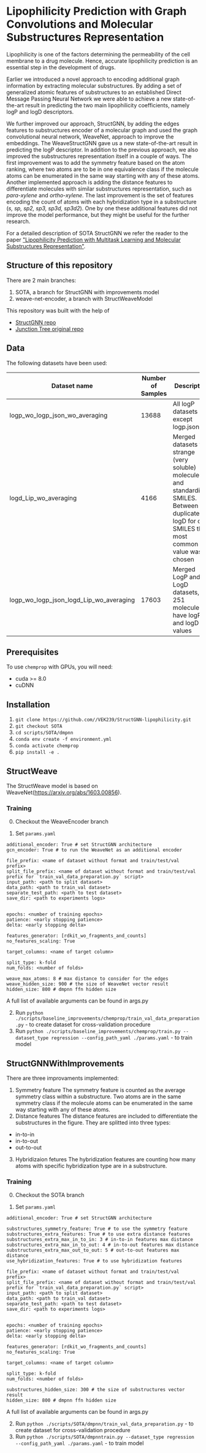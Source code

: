 # Lipophilicity Prediction with Graph Convolutions and Molecular Substructures Representation

Lipophilicity is one of the factors determining the permeability of the cell membrane to a drug molecule. Hence, accurate lipophilicity prediction is an essential step in the development of drugs. 

Earlier we introduced a novel approach to encoding additional graph information by extracting molecular substructures. By adding a set of generalized atomic features of substructures to an established Direct Message Passing Neural Network we were able to achieve a new state-of-the-art result in predicting the two main lipophilicity coefficients, namely logP and logD descriptors. 

We further improved our approach, StructGNN, by adding the edges features to substructures encoder of a molecular graph and used the graph convolutional neural network, WeaveNet, approach to improve the embeddings. The WeaveStructGNN gave us a new state-of-the-art result in predicting the logP descriptor.
In addition to the previous approach, we also improved the substructures representation itself in a couple of ways. The first improvement was to add the symmetry feature based on the atom ranking, where two atoms are to be in one equivalence class if the molecule atoms can be enumerated in the same way starting with any of these atoms. Another implemented approach is adding the distance features to differentiate molecules with similar substructures representation, such as *para-xylene* and *ortho-xylene*. The last improvement is the set of features encoding the count of atoms with each hybridization type in a substructure (*s, sp, sp2, sp3, sp3d, sp3d2*). One by one these additional features did not improve the model performance, but they might be useful for the further research.

For a detailed description of SOTA StructGNN we refer the reader to the paper ["Lipophilicity Prediction with Multitask Learning and Molecular Substructures Representation"](https://arxiv.org/abs/2011.12117).

## Structure of this repository

There are 2 main branches:

1. SOTA, a branch for StructGNN with improvements model
2. weave-net-encoder, a branch with StructWeaveModel

This repository was built with the help of

* [StructGNN repo](https://github.com/jbr-ai-labs/lipophilicity-prediction)
* [Junction Tree original repo](https://github.com/benatorc/OTGNN)

## Data

The following datasets have been used: 

| Dataset name | Number of Samples | Description | Sources |
| --- | --- | --- | --- |
| logp_wo_logp_json_wo_averaging | 13688 | All logP datasets except logp.json | Diverse1KDataset.csv, NCIDataset.csv, ochem_full.csv, physprop.csv |
| logd_Lip_wo_averaging | 4166 | Merged datasets w/o strange (very soluble) molecules and standardized SMILES. Between duplicated logD for one SMILES the most common value was chosen | Lipophilicity |
| logp_wo_logp_json_logd_Lip_wo_averaging | 17603 | Merged LogP and LogD datasets, 251 molecules have logP and logD values | logp_wo_logp_json_wo_averaging,<br/>logd_Lip_wo_averaging |

## Prerequisites

To use `chemprop` with GPUs, you will need:
 * cuda >= 8.0
 * cuDNN


## Installation

1. `git clone https://github.com//VEK239/StructGNN-lipophilicity.git`
2. `git checkout SOTA`
3. `cd scripts/SOTA/dmpnn`
4. `conda env create -f environment.yml`
5. `conda activate chemprop`
6. `pip install -e .`


<!-- GETTING STARTED -->
## StructWeave

The StructWeave model is based on WeaveNet(https://arxiv.org/abs/1603.00856).

<!-- USAGE EXAMPLES -->
### Training
0. Checkout the WeaveEncoder branch

1. Set `params.yaml`

  ```
  additional_encoder: True # set StructGNN architecture
  gcn_encoder: True # to run the WeaveNet as an additional encoder
  
  file_prefix: <name of dataset without format and train/test/val prefix>
  split_file_prefix: <name of dataset without format and train/test/val prefix for `train_val_data_preparation.py` script>
  input_path: <path to split dataset>
  data_path: <path to train_val dataset>
  separate_test_path: <path to test dataset>
  save_dir: <path to experiments logs>
 
 
  epochs: <number of training epochs>
  patience: <early stopping patience>
  delta: <early stopping delta>
 
  features_generator: [rdkit_wo_fragments_and_counts]
  no_features_scaling: True
  
  target_columns: <name of target column>
 
  split_type: k-fold
  num_folds: <number of folds>
 
  weave_max_atoms: 8 # max distance to consider for the edges
  weave_hidden_size: 900 # the size of WeaveNet vector result 
  hidden_size: 800 # dmpnn ffn hidden size
  ```
A full list of available arguments can be found in args.py

2. Run `python ./scripts/baseline_improvements/chemprop/train_val_data_preparation.py` - to create dataset for cross-validation procedure
3. Run `python ./scripts/baseline_improvements/chemprop/train.py --dataset_type regression --config_path_yaml ./params.yaml` - to train model

<!-- GETTING STARTED -->
## StructGNNWithImprovements
There are three improvaments implemented:
1. Symmetry feature
The symmetry feature is counted as the average symmetry class within a substructure. Two atoms are in the same symmetry class if the molecule atoms can be enumerated in the same way starting with any of these atoms.
2. Distance features
The distance features are included to differentiate the substructures in the figure. They are splitted into three types:
  * in-to-in
  * in-to-out
  * out-to-out
3. Hybridizaion fetures
The hybridization features are counting how many atoms with specific hybridization type are in a substructure. 
<!-- USAGE EXAMPLES -->
### Training
0. Checkout the SOTA branch

1. Set `params.yaml`

  ```
  additional_encoder: True # set StructGNN architecture
  
  substructures_symmetry_feature: True # to use the symmetry feature
  substructures_extra_features: True # to use extra distance features
  substructures_extra_max_in_to_in: 3 # in-to-in features max distance
  substructures_extra_max_in_to_out: 4 # in-to-out features max distance
  substructures_extra_max_out_to_out: 5 # out-to-out features max distance
  use_hybridization_features: True # to use hybridization features
  
  file_prefix: <name of dataset without format and train/test/val prefix>
  split_file_prefix: <name of dataset without format and train/test/val prefix for `train_val_data_preparation.py` script>
  input_path: <path to split dataset>
  data_path: <path to train_val dataset>
  separate_test_path: <path to test dataset>
  save_dir: <path to experiments logs>
 
 
  epochs: <number of training epochs>
  patience: <early stopping patience>
  delta: <early stopping delta>
 
  features_generator: [rdkit_wo_fragments_and_counts]
  no_features_scaling: True
  
  target_columns: <name of target column>
 
  split_type: k-fold
  num_folds: <number of folds>
 
  substructures_hidden_size: 300 # the size of substructures vector result 
  hidden_size: 800 # dmpnn ffn hidden size
  ```
A full list of available arguments can be found in args.py

2. Run `python ./scripts/SOTA/dmpnn/train_val_data_preparation.py` - to create dataset for cross-validation procedure
3. Run `python ./scripts/SOTA/dmpnntrain.py --dataset_type regression --config_path_yaml ./params.yaml` - to train model
